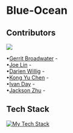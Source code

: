 # Blue-Ocean

## Contributors

<a href="https://github.com/RFE-2210-CoralSea/Jamn/graphs/contributors">
  <img src="https://contrib.rocks/image?repo=RFE-2210-CoralSea/Jamn" />
</a>

•[Gerrit Broadwater](https://github.com/Therason) - <br />
•[Joe Lin](https://github.com/joelinnn) - <br />
•[Darien Willig](https://github.com/darrienwillig) - <br />
•[Kong Yu Chen](https://github.com/Kchen1515) - <br />
•[Ivan Day](https://github.com/ivanday) - <br />
•[Jackson Zhu](https://github.com/Jacksonwrk3) - <br />


## Tech Stack

[![My Tech Stack](https://github-readme-tech-stack.vercel.app/api/cards?title=Tech%20Stack&fontSize=15&showBorder=false&lineCount=2&theme=one_dark&hideBg=true&hideTitle=true&line1=Javascript,Javascript,F7DF1E;Typescript,TypeScript,3178C6;Next.js,Next.js,FFFFFF;&line2=PostgreSQL,PostgreSQL,4169E1;Node.js,Node.js,339933;react,react,61DAFB)](https://github-readme-tech-stack.vercel.app/api/cards?title=Tech%20Stack&fontSize=15&showBorder=false&lineCount=2&theme=one_dark&hideBg=true&hideTitle=true&line1=Javascript,Javascript,F7DF1E;Typescript,TypeScript,3178C6;Next.js,Next.js,FFFFFF;&line2=PostgreSQL,PostgreSQL,4169E1;Node.js,Node.js,339933;react,react,61DAFB)
 
